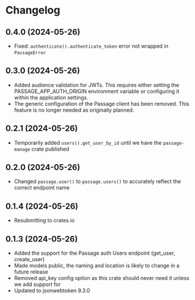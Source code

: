 # Changelog

## 0.4.0 (2024-05-26)

- Fixed: `authenticate().authenticate_token` error not wrapped in `PassageError`

## 0.3.0 (2024-05-26)

- Added audience validation for JWTs. This requires either setting the PASSAGE_APP_AUTH_ORIGIN environment variable or configuring it within the application settings.
- The generic configuration of the Passage client has been removed. This feature is no longer needed as originally planned.

## 0.2.1 (2024-05-26)

- Temporarily added `users().get_user_by_id` until we have the `passage-manage` crate published

## 0.2.0 (2024-05-26)

- Changed `passage.user()` to `passage.users()` to accurately reflect the correct endpoint name

## 0.1.4 (2024-05-26)

- Resubmitting to crates.io

## 0.1.3 (2024-05-26)

- Added the support for the Passage auth Users endpoint (get_user, create_user)
- Made models public, the naming and location is likely to change in a future release
- Removed api_key config option as this crate should never need it unless we add support for
- Updated to jsonwebtoken 9.3.0
